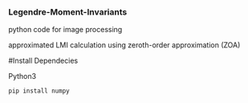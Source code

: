 ### Legendre-Moment-Invariants

python code for image processing

approximated LMI calculation using zeroth-order approximation (ZOA) 

#Install Dependecies

Python3

```
pip install numpy
```
